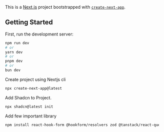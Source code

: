 This is a [Next.js](https://nextjs.org) project bootstrapped with [`create-next-app`](https://nextjs.org/docs/app/api-reference/cli/create-next-app).

## Getting Started

First, run the development server:

```bash
npm run dev
# or
yarn dev
# or
pnpm dev
# or
bun dev
```

Create project using Nextjs cli
```bash
npx create-next-app@latest
```
Add Shadcn to Project.
```bash
npx shadcn@latest init
```
Add few important library
```bash
npm install react-hook-form @hookform/resolvers zod @tanstack/react-query zustand```
